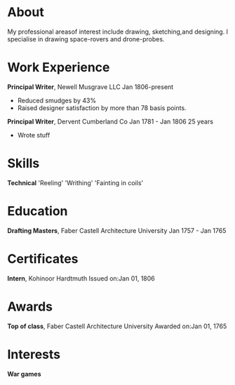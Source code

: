 # About
My professional areasof interest include drawing, sketching,and designing. I specialise in drawing space-rovers and drone-probes.

# Work Experience
**Principal Writer**, Newell Musgrave LLC
Jan 1806-present

- Reduced smudges by 43%
- Raised designer satisfaction by more than 78 basis points.

**Principal Writer**, Dervent Cumberland Co
Jan 1781 - Jan 1806 25 years

- Wrote stuff

# Skills
**Technical**
'Reeling' 'Writhing' 'Fainting in coils'

# Education
**Drafting Masters**, Faber Castell Architecture University
Jan 1757 - Jan 1765

# Certificates
**Intern**, Kohinoor Hardtmuth
Issued on:Jan 01, 1806

# Awards
**Top of class**, Faber Castell Architecture University
Awarded on:Jan 01, 1765

# Interests
**War games** 
